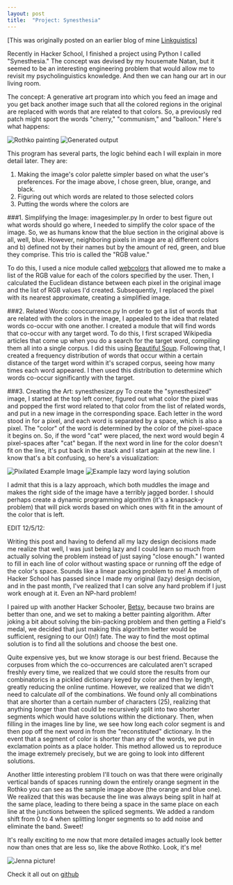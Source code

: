```yaml
---
layout: post
title:  "Project: Synesthesia"
---
```


[This was originally posted on an earlier blog of mine [Linkguistics](http://linkguistics.blogspot.com)]

Recently in Hacker School, I finished a project using Python I called "Synesthesia." The concept was devised by my housemate Natan, but it seemed to be an interesting engineering problem that would allow me to revisit my psycholinguistics knowledge. And then we can hang our art in our living room.

The concept: A generative art program into which you feed an image and you get back another image such that all the colored regions in the original are replaced with words that are related to that colors. So, a previously red patch might sport the words "cherry," "communism," and "balloon." Here's what happens:

![Rothko painting]({{site.url}}/assets/rothko3.jpg) ![Generated output]({{site.url}}/assets/syn_output_bad.jpg)

This program has several parts, the logic behind each I will explain in more detail later. They are:


1. Making the image's color palette simpler based on what the user's preferences. For the image above, I chose green, blue, orange, and black.
2. Figuring out which words are related to those selected colors
3. Putting the words where the colors are


###1. Simplifying the Image: imagesimpler.py
In order to best figure out what words should go where, I needed to simplify the color space of the image. So, we as humans know that the blue section in the original above is all, well, blue. However, neighboring pixels in image are a) different colors and b) defined not by their names but by the amount of red, green, and blue they comprise. This trio is called the "RGB value."

To do this, I used a nice module called [webcolors](http://pypi.python.org/pypi/webcolors/) that allowed me to make a list of the RGB value for each of the colors specified by the user. Then, I calculated&nbsp;the Euclidean distance between&nbsp;each pixel in the original image and the list of RGB values I'd created. Subsequently, I replaced the pixel with its nearest approximate, creating a simplified image.

###2. Related Words: cooccurrence.py
In order to get a list of words that are related with the colors in the image, I appealed to the idea that related words co-occur with one another. I created a module that will find words that co-occur with any target word. To do this, I first scraped Wikipedia articles that come up when you do a search for the target word, compiling them all into a single corpus. I did this using [Beautiful Soup](http://www.crummy.com/software/BeautifulSoup/). Following that, I created a frequency distribution of words that occur within a certain distance of the target word within it's scraped corpus, seeing how many times each word appeared. I then used this distribution to determine which words co-occur significantly with the target.

###3. Creating the Art: synesthesizer.py
To create the "synesthesized" image, I started at the top left corner, figured out what color the pixel was and popped the first word related to that color from the list of related words, and put in a new image in the corresponding space. Each letter in the word stood in for a pixel, and each word is separated by a space, which is also a pixel. The "color" of the word is determined by the color of the pixel-space it begins on. So, if the word "cat" were placed, the next word would begin 4 pixel-spaces after "cat" began. If the next word in line for the color doesn't fit on the line, it's put back in the stack and I start again at the new line. I know that's a bit confusing, so here's a visualization:

![Pixilated Example Image]({{site.url}}/assets/ex_pix_img.png) ![Example lazy word laying solution]({{site.url}}/assets/ex_pix_img_solution.png)

I admit that this is a lazy approach, which both muddles the image and makes the right side of the image have a terribly jagged border. I should perhaps create a dynamic programming algorithm (it's a knapsack-y problem) that will pick words based on which ones with fit in the amount of the color that is left.

EDIT 12/5/12:

Writing this post and having to defend all my lazy design decisions made me realize that well, I was just being lazy and I could learn so much from actually solving the problem instead of just saying "close enough." I wanted to fill in each line of color without wasting space or running off the edge of the color's space. Sounds like a linear packing problem to me! A month of Hacker School has passed since I made my original (lazy) design decision, and in the past month, I've realized that I can solve any hard problem if I just work enough at it. Even an NP-hard problem!

I paired up with another Hacker Schooler, [Betsy](http://betsy-cannon.com/), because two brains are better than one, and we set to making a better painting algorithm. After joking a bit about solving the bin-packing problem and then getting a Field's medal, we decided that just making this algorithm better would be sufficient, resigning to our O(n!) fate. The way to find the most optimal solution is to find all the solutions and choose the best one.

Quite expensive yes, but we know storage is our best friend. Because the corpuses from which the co-occurrences are calculated aren't scraped freshly every time, we realized that we could store the results from our combinatorics in a pickled dictionary keyed by color and then by length, greatly reducing the online runtime. However, we realized that we didn't need to calculate *all* of the combinations. We found only all combinations that are shorter than a certain number of characters (25), realizing that anything longer than that could be recursively split into two shorter segments which would have solutions within the dictionary. Then, when filling in the images line by line, we see how long each color segment is and then pop off the next word in from the "reconstituted" dictionary. In the event that a segment of color is shorter than any of the words, we put in exclamation points as a place holder. This method allowed us to reproduce the image extremely precisely, but we are going to look into different solutions.

Another little interesting problem I'll touch on was that there were originally vertical bands of spaces running down the entirely orange segment in the Rothko you can see as the sample image above (the orange and blue one). We realized that this was because the line was always being split in half at the same place, leading to there being a space in the same place on each line at the junctions between the spliced segments. We added a random shift from 0 to 4 when splitting longer segments so to add noise and eliminate the band. Sweet!

It's really exciting to me now that more detailed images actually look better now than ones that are less so, like the above Rothko. Look, it's me!

![Jenna picture!]({{site.url}}/assets/synesthesia_jenna.jpg)


Check it all out on [github](http://www.github.com/jennazee/Synesthesia)
